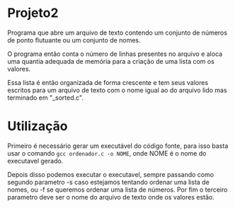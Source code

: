 # Projeto2

Programa que abre um arquivo de texto contendo um conjunto de números de ponto flutuante ou um conjunto de nomes.

O programa então conta o número de linhas presentes no arquivo e aloca uma quantia adequada de memória para a criação de uma lista com os valores.

Essa lista é então organizada de forma crescente e tem seus valores escritos para um arquivo de texto com o nome igual ao do arquivo lido mas terminado em "_sorted.c".


# Utilização
Primeiro é necessário gerar um executável do código fonte, para isso basta usar o comando `gcc ordenador.c -o NOME`, onde NOME é o nome do executavel gerado.

Depois disso podemos executar o executavel, sempre passando como segundo parametro -s caso estejamos tentando ordenar uma lista de nomes, ou -f se queremos ordenar uma lista de números. Por fim o terceiro parametro deve ser o nome do arquivo de texto onde os valores estão.
